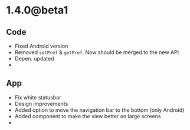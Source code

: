 # 1.4.0@beta1

## Code
- Fixed Android version
- Removed `setPref` & `getPref`. Now should be merged to the new API
- Depen. updated
- 

## App
- Fix white statusbar
- Design improvements
- Added option to move the navigation bar to the bottom (only Android)
- Added component to make the view better on large screens
- 